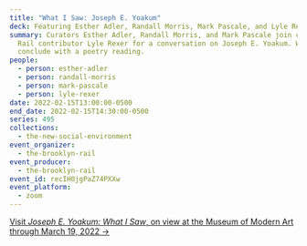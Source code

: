 ```yaml
---
title: "What I Saw: Joseph E. Yoakum"
deck: Featuring Esther Adler, Randall Morris, Mark Pascale, and Lyle Rexer
summary: Curators Esther Adler, Randall Morris, and Mark Pascale join critic and
  Rail contributor Lyle Rexer for a conversation on Joseph E. Yoakum. We
  conclude with a poetry reading.
people:
  - person: esther-adler
  - person: randall-morris
  - person: mark-pascale
  - person: lyle-rexer
date: 2022-02-15T13:00:00-0500
end_date: 2022-02-15T14:30:00-0500
series: 495
collections:
  - the-new-social-environment
event_organizer:
  - the-brooklyn-rail
event_producer:
  - the-brooklyn-rail
event_id: recIH0jgPaZ74PXXw
event_platform:
  - zoom
---
```

[Visit *Joseph E. Yoakum: What I Saw*, on view at the Museum of Modern Art through March 19, 2022 →](https://www.moma.org/calendar/exhibitions/5320)